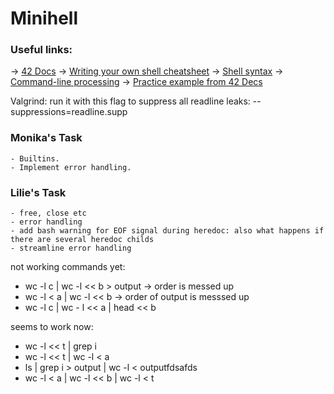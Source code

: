 # Minihell

### Useful links:
-> <a href="https://harm-smits.github.io/42docs/projects/minishell" target="_blank">42 Docs</a>
-> <a href="https://www.cs.purdue.edu/homes/grr/SystemsProgrammingBook/Book/Chapter5-WritingYourOwnShell.pdf" targrt="_blank">Writing your own shell cheatsheet</a>
-> <a href="https://pubs.opengroup.org/onlinepubs/009695399/utilities/xcu_chap02.html" target="_blank">Shell syntax</a>
-> <a href="https://www.linux.org/threads/bash-03-–-command-line-processing.38676/" target="_blank">Command-line processing</a>
-> <a href="https://github.com/Swoorup/mysh" target="_blank">Practice example from 42 Decs</a>

Valgrind: run it with this flag to suppress all readline leaks: --suppressions=readline.supp

### Monika's Task
    - Builtins.
    - Implement error handling.

### Lilie's Task
    - free, close etc
    - error handling
    - add bash warning for EOF signal during heredoc: also what happens if there are several heredoc childs
    - streamline error handling

not working commands yet:
- wc -l c | wc -l << b > output -> order is messed up
- wc -l < a | wc -l << b -> order of output is messsed up
- wc -l c | wc - l << a | head << b

seems to work now:

- wc -l << t | grep i
- wc -l << t | wc -l < a
- ls | grep i > output | wc -l < outputfdsafds
- wc -l < a | wc -l << b | wc -l < t